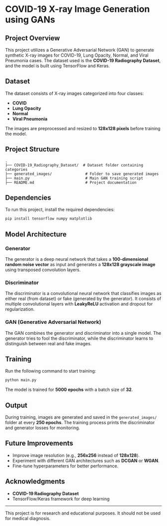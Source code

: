 # COVID-19 X-ray Image Generation using GANs

## Project Overview
This project utilizes a Generative Adversarial Network (GAN) to generate synthetic X-ray images for COVID-19, Lung Opacity, Normal, and Viral Pneumonia cases. The dataset used is the **COVID-19 Radiography Dataset**, and the model is built using TensorFlow and Keras.

## Dataset
The dataset consists of X-ray images categorized into four classes:
- **COVID**
- **Lung Opacity**
- **Normal**
- **Viral Pneumonia**

The images are preprocessed and resized to **128x128 pixels** before training the model.

## Project Structure
```
.
├── COVID-19_Radiography_Dataset/  # Dataset folder containing categories
├── generated_images/               # Folder to save generated images
├── main.py                         # Main GAN training script
├── README.md                       # Project documentation
```

## Dependencies
To run this project, install the required dependencies:
```sh
pip install tensorflow numpy matplotlib
```

## Model Architecture
### Generator
The generator is a deep neural network that takes a **100-dimensional random noise vector** as input and generates a **128x128 grayscale image** using transposed convolution layers.

### Discriminator
The discriminator is a convolutional neural network that classifies images as either real (from dataset) or fake (generated by the generator). It consists of multiple convolutional layers with **LeakyReLU** activation and dropout for regularization.

### GAN (Generative Adversarial Network)
The GAN combines the generator and discriminator into a single model. The generator tries to fool the discriminator, while the discriminator learns to distinguish between real and fake images.

## Training
Run the following command to start training:
```sh
python main.py
```
The model is trained for **5000 epochs** with a batch size of **32**.

## Output
During training, images are generated and saved in the `generated_images/` folder at every **250 epochs**. The training process prints the discriminator and generator losses for monitoring.

## Future Improvements
- Improve image resolution (e.g., **256x256** instead of **128x128**).
- Experiment with different GAN architectures such as **DCGAN** or **WGAN**.
- Fine-tune hyperparameters for better performance.

## Acknowledgments
- **COVID-19 Radiography Dataset**
- TensorFlow/Keras framework for deep learning

---
This project is for research and educational purposes. It should not be used for medical diagnosis.

